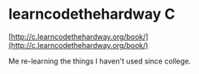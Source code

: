 learncodethehardway C
========================

[http://c.learncodethehardway.org/book/](http://c.learncodethehardway.org/book/)

Me re-learning the things I haven't used since college.
